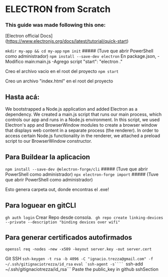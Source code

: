 # ELECTRON from Scratch

### This guide was made following this one:
[Electron official Docs] (https://www.electronjs.org/docs/latest/tutorial/quick-start)

```mkdir my-app && cd my-app```
```npm init``` ##### (Tuve que abrir PowerShell como administrador)
```npm install --save-dev electron```
En package.json,
 -Modifico 
 main:main.js
 -Agrego script 
 "start": "electron ."

Creo el archivo vacio en el root del proyecto
```npm start```

Creo un archivo "index.html" en el root del proyecto

## Hasta acá:
We bootstrapped a Node.js application and added Electron as a dependency.
We created a main.js script that runs our main process, which controls our app and runs in a Node.js environment. In this script, we used Electron's app and BrowserWindow modules to create a browser window that displays web content in a separate process (the renderer).
In order to access certain Node.js functionality in the renderer, we attached a preload script to our BrowserWindow constructor.

## Para Buildear la aplicacion
```npm install --save-dev @electron-forge/cli``` ##### (Tuve que abrir PowerShell como administrador)
```npx electron-forge import``` ##### (Tuve que abrir PowerShell como administrador)

Esto genera carpeta out, donde encontras el .exe!

## Para loguear en gitCLI
```gh auth login```
Crear Repo desde consola.
``` gh repo create linking-devices --private --description "binding devices over wifi"```

## Para generar certificados autofirmados
```openssl req -nodes -new -x509 -keyout server.key -out server.cert```



Git SSH
     ```ssh-keygen -t rsa -b 4096 -C "ignacio.trezza@gmail.com" -f ~/.ssh/gitignaciotrezza/id_rsa```
     ```eval `ssh-agent -s````
     ```ssh-add ~/.ssh/gitignaciotrezza/id_rsa```
     Paste the public_key in github sshSection


